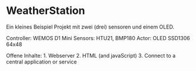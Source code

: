 # WeatherStation
Ein kleines Beispiel Projekt mit zwei (drei) sensoren und einem OLED.

Controller:     WEMOS D1 Mini
Sensors:        HTU21, BMP180
Actor:          OLED SSD1306 64x48

Offene Inhalte: 1. Webserver
                2. HTML (and javaScript)
                3. Connect to a central application or service
